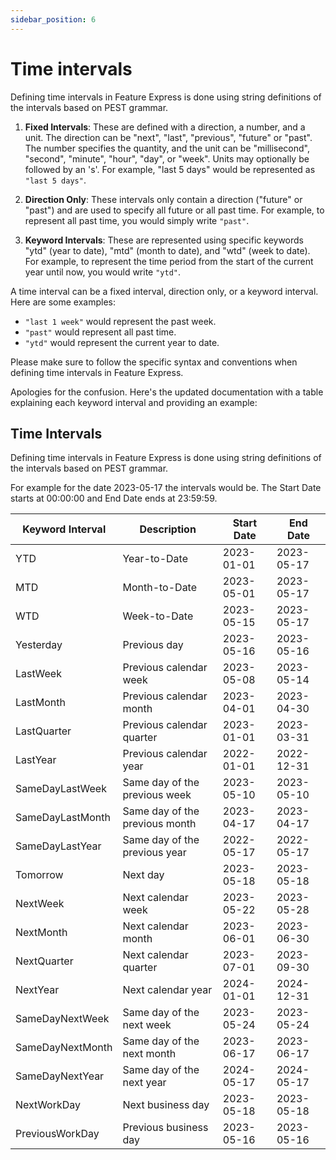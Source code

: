 ```yaml
---
sidebar_position: 6
---
```


# Time intervals

Defining time intervals in Feature Express is done using string definitions of the intervals based on PEST grammar.

1. **Fixed Intervals**: These are defined with a direction, a number, and a unit. The direction can be "next", "last", "previous", "future" or "past". The number specifies the quantity, and the unit can be "millisecond", "second", "minute", "hour", "day", or "week". Units may optionally be followed by an 's'. For example, "last 5 days" would be represented as `"last 5 days"`.

2. **Direction Only**: These intervals only contain a direction ("future" or "past") and are used to specify all future or all past time. For example, to represent all past time, you would simply write `"past"`.

3. **Keyword Intervals**: These are represented using specific keywords "ytd" (year to date), "mtd" (month to date), and "wtd" (week to date). For example, to represent the time period from the start of the current year until now, you would write `"ytd"`.

A time interval can be a fixed interval, direction only, or a keyword interval. Here are some examples:

- `"last 1 week"` would represent the past week.
- `"past"` would represent all past time.
- `"ytd"` would represent the current year to date.

Please make sure to follow the specific syntax and conventions when defining time intervals in Feature Express.

Apologies for the confusion. Here's the updated documentation with a table explaining each keyword interval and providing an example:

## Time Intervals

Defining time intervals in Feature Express is done using string definitions of the intervals based on PEST grammar.

For example for the date 2023-05-17 the intervals would be. The Start Date starts at 00:00:00 and End Date ends at 23:59:59.

| Keyword Interval | Description                    | Start Date | End Date   |
|------------------|--------------------------------|------------|------------|
| YTD              | Year-to-Date                   | 2023-01-01 | 2023-05-17 |
| MTD              | Month-to-Date                  | 2023-05-01 | 2023-05-17 |
| WTD              | Week-to-Date                   | 2023-05-15 | 2023-05-17 |
| Yesterday        | Previous day                   | 2023-05-16 | 2023-05-16 |
| LastWeek         | Previous calendar week         | 2023-05-08 | 2023-05-14 |
| LastMonth        | Previous calendar month        | 2023-04-01 | 2023-04-30 |
| LastQuarter      | Previous calendar quarter      | 2023-01-01 | 2023-03-31 |
| LastYear         | Previous calendar year         | 2022-01-01 | 2022-12-31 |
| SameDayLastWeek  | Same day of the previous week  | 2023-05-10 | 2023-05-10 |
| SameDayLastMonth | Same day of the previous month | 2023-04-17 | 2023-04-17 |
| SameDayLastYear  | Same day of the previous year  | 2022-05-17 | 2022-05-17 |
| Tomorrow         | Next day                       | 2023-05-18 | 2023-05-18 |
| NextWeek         | Next calendar week             | 2023-05-22 | 2023-05-28 |
| NextMonth        | Next calendar month            | 2023-06-01 | 2023-06-30 |
| NextQuarter      | Next calendar quarter          | 2023-07-01 | 2023-09-30 |
| NextYear         | Next calendar year             | 2024-01-01 | 2024-12-31 |
| SameDayNextWeek  | Same day of the next week      | 2023-05-24 | 2023-05-24 |
| SameDayNextMonth | Same day of the next month     | 2023-06-17 | 2023-06-17 |
| SameDayNextYear  | Same day of the next year      | 2024-05-17 | 2024-05-17 |
| NextWorkDay      | Next business day              | 2023-05-18 | 2023-05-18 |
| PreviousWorkDay  | Previous business day          | 2023-05-16 | 2023-05-16 |
